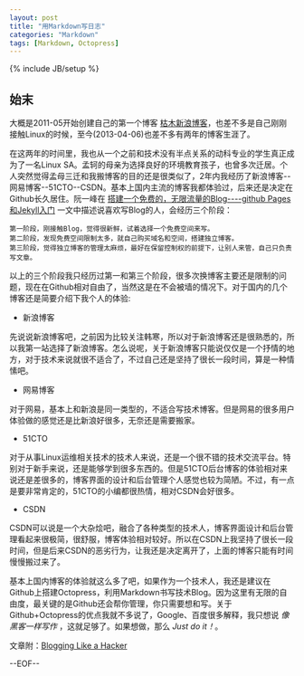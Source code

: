```yaml
---
layout: post
title: "用Markdown写日志"
categories: "Markdown"
tags: [Markdown, Octopress]
---
```

{% include JB/setup %}

## 始末

大概是2011-05开始创建自己的第一个博客 [枯木新浪博客](http://blog.sina.com.cn/kumuspring)，也差不多是自己刚刚接触Linux的时候，至今(2013-04-06)也差不多有两年的博客生涯了。

在这两年的时间里，我也从一个之前和技术没有半点关系的动科专业的学生真正成为了一名Linux SA。孟轲的母亲为选择良好的环境教育孩子，也曾多次迁居。个人突然觉得孟母三迁和我搬博客的目的还是很类似了，2年内我经历了新浪博客--网易博客--51CTO--CSDN。基本上国内主流的博客我都体验过，后来还是决定在Github长久居住。阮一峰在 [搭建一个免费的，无限流量的Blog----github Pages和Jekyll入门](http://www.ruanyifeng.com/blog/2012/08/blogging_with_jekyll.html) 一文中描述说喜欢写Blog的人，会经历三个阶段：

	第一阶段，刚接触Blog，觉得很新鲜，试着选择一个免费空间来写。  
	第二阶段，发现免费空间限制太多，就自己购买域名和空间，搭建独立博客。
	第三阶段，觉得独立博客的管理太麻烦，最好在保留控制权的前提下，让别人来管，自己只负责写文章。

以上的三个阶段我只经历过第一和第三个阶段，很多次换博客主要还是限制的问题，现在在Github相对自由了，当然这是在不会被墙的情况下。对于国内的几个博客还是简要介绍下我个人的体验:


* 新浪博客

先说说新浪博客吧，之前因为比较关注韩寒，所以对于新浪博客还是很熟悉的，所以我第一站选择了新浪博客。怎么说呢，关于新浪博客只能说仅仅是一个抒情的地方，对于技术来说就很不适合了，不过自己还是坚持了很长一段时间，算是一种情愫吧。

* 网易博客

对于网易，基本上和新浪是同一类型的，不适合写技术博客。但是网易的很多用户体验做的感觉还是比新浪好很多，无奈还是需要搬家。

* 51CTO

对于从事Linux运维相关技术的技术人来说，还是一个很不错的技术交流平台。特别对于新手来说，还是能够学到很多东西的。但是51CTO后台博客的体验相对来说还是差很多的，博客界面的设计和后台管理个人感觉也较为简陋。不过，有一点是要非常肯定的，51CTO的小编都很热情，相对CSDN会好很多。

* CSDN

CSDN可以说是一个大杂烩吧，融合了各种类型的技术人，博客界面设计和后台管理看起来很极简，很舒服，博客体验相对较好。所以在CSDN上我坚持了很长一段时间，但是后来CSDN的恶劣行为，让我还是决定离开了，上面的博客只能有时间慢慢搬过来了。

基本上国内博客的体验就这么多了吧，如果作为一个技术人，我还是建议在Github上搭建Octopress，利用Markdown书写技术Blog。因为这里有无限的自由度，最关键的是Github还会帮你管理，你只需要想和写。关于Github+Octopress的优点我就不多说了，Google、百度很多解释，我只想说 _像黑客一样写作_ ，这就足够了。如果想做，那么 *Just do it！*。

文章附：[Blogging Like a Hacker](http://tom.preston-werner.com/2008/11/17/blogging-like-a-hacker.html)

--EOF--
